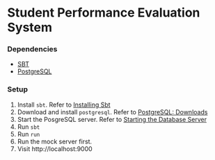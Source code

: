 # Student Performance Evaluation System

### Dependencies
- [SBT](https://www.scala-sbt.org/index.html)
- [PostgreSQL](https://www.postgresql.org)

### Setup

1. Install `sbt`. Refer to [Installing Sbt](https://www.scala-sbt.org/1.0/docs/Setup.html)
2. Download and install `postgresql`. Refer to [PostgreSQL: Downloads](https://www.postgresql.org/download/)
3. Start the PosgreSQL server. Refer to [Starting the Database Server](https://www.postgresql.org/docs/9.1/static/server-start.html)
4. Run `sbt`
5. Run `run`
6. Run the mock server first.
7. Visit http://localhost:9000

